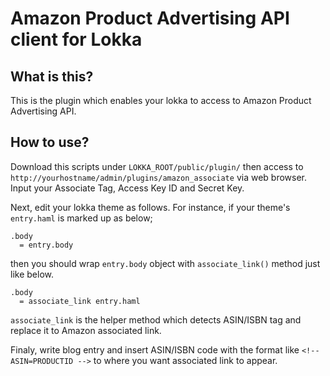 # Amazon Product Advertising API client for Lokka

## What is this?

This is the plugin which enables your lokka to access to Amazon Product Advertising API.

## How to use?

Download this scripts under `LOKKA_ROOT/public/plugin/` then access to `http://yourhostname/admin/plugins/amazon_associate` via web browser. Input your Associate Tag, Access Key ID and Secret Key.

Next, edit your lokka theme as follows. For instance, if your theme's `entry.haml` is marked up as below;

```haml
.body
  = entry.body
```

then you should wrap `entry.body` object with `associate_link()` method just like below.

```haml
.body
  = associate_link entry.haml
```

`associate_link` is the helper method which detects ASIN/ISBN tag and replace it to Amazon associated link.

Finaly, write blog entry and insert ASIN/ISBN code with the format like `<!-- ASIN=PRODUCTID -->` to where you want associated link to appear.
